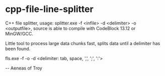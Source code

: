 # cpp-file-line-splitter
C++ file splitter, usage: splitter.exe -f &lt;infile> -d &lt;delimiter> -o &lt;outputfile>, source is able to compile with CodeBlock 13.12 or MinGW/GCC. 

Little tool to process large data chunks fast, splits data until a delimiter has been found.

fls.exe -f <inputfile> -o <outputfile> -d <delimiter: tab, space, ',', ';', ':'>

-- Aeneas of Troy
